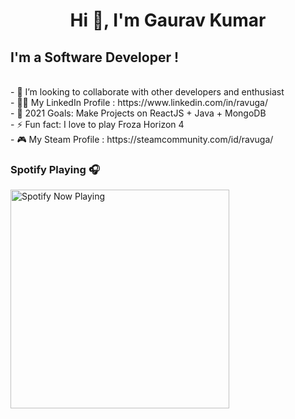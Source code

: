 <h1 align="center">Hi 👋, I'm Gaurav Kumar</h1>

## I'm a Software Developer ! 

<br>
- 👯 I’m looking to collaborate with other developers and enthusiast <br>
- 👨‍💻 My LinkedIn Profile : https://www.linkedin.com/in/ravuga/ <br>
- 🥅 2021 Goals: Make Projects on ReactJS + Java + MongoDB <br>
- ⚡ Fun fact: I love to play Froza Horizon 4 <br>
- 🎮 My Steam Profile : https://steamcommunity.com/id/ravuga/
<br>

### Spotify Playing 🎧
[<img src="https://spotify-now-playing-coral.vercel.app/api/spotify-playing" alt="Spotify Now Playing" width="350" />](https://open.spotify.com/user/314itoxb2ejxkk5pvyqniv3r6zn4)
